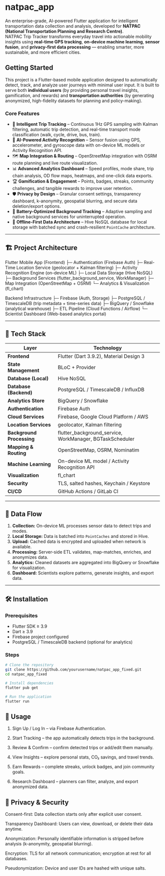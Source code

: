 # natpac_app
An enterprise-grade, AI-powered Flutter application for intelligent transportation data collection and analysis, developed for **NATPAC (National Transportation Planning and Research Centre)**.  
NATPAC Trip Tracker transforms everyday travel into actionable mobility insights using **real-time GPS tracking**, **on-device machine learning**, **sensor fusion**, and **privacy-first data processing** — enabling smarter, more sustainable, and more efficient cities.

## Getting Started

This project is a Flutter-based mobile application designed to automatically detect, track, and analyze user journeys with minimal user input. It is built to serve both **individual users** (by providing personal travel insights, gamification, and rewards) and **transportation authorities** (by generating anonymized, high-fidelity datasets for planning and policy-making).

### Core Features

- 📍 **Intelligent Trip Tracking** – Continuous 1Hz GPS sampling with Kalman filtering, automatic trip detection, and real-time transport mode classification (walk, cycle, drive, bus, train).  
- 🧠 **AI-Powered Activity Recognition** – Sensor fusion using GPS, accelerometer, and gyroscope data with on-device ML models or Activity Recognition API.  
- 🗺️ **Map Integration & Routing** – OpenStreetMap integration with OSRM route planning and live route visualization.  
- 📊 **Advanced Analytics Dashboard** – Speed profiles, mode share, trip chain analysis, OD flow maps, heatmaps, and one-click data exports.  
- 🏆 **Gamification & Engagement** – Points, badges, streaks, community challenges, and tangible rewards to improve user retention.  
- 🛡️ **Privacy by Design** – Granular consent settings, transparency dashboard, k-anonymity, geospatial blurring, and secure data deletion/export options.  
- 🔋 **Battery-Optimized Background Tracking** – Adaptive sampling and native background services for uninterrupted operation.  
- 📶 **Offline-First Data Architecture** – Hive NoSQL database for local storage with batched sync and crash-resilient `PointCache` architecture.

---

## 🏗️ Project Architecture
Flutter Mobile App (Frontend)
├─ Authentication (Firebase Auth)
├─ Real-Time Location Service (geolocator + Kalman filtering)
├─ Activity Recognition Engine (on-device ML)
├─ Local Data Storage (Hive NoSQL)
├─ Background Services (flutter_background_service, WorkManager)
├─ Map Integration (OpenStreetMap + OSRM)
└─ Analytics & Visualization (fl_chart)

Backend Infrastructure
├─ Firebase (Auth, Storage)
├─ PostgreSQL / TimescaleDB (trip metadata + time-series data)
├─ BigQuery / Snowflake (analytical warehouse)
├─ ETL Pipeline (Cloud Functions / Airflow)
└─ Scientist Dashboard (Web-based analytics portal)



---

## 🧰 Tech Stack

| Layer | Technology |
|-------|------------|
| **Frontend** | Flutter (Dart 3.9.2), Material Design 3 |
| **State Management** | BLoC + Provider |
| **Database (Local)** | Hive NoSQL |
| **Database (Backend)** | PostgreSQL / TimescaleDB / InfluxDB |
| **Analytics Store** | BigQuery / Snowflake |
| **Authentication** | Firebase Auth |
| **Cloud Services** | Firebase, Google Cloud Platform / AWS |
| **Location Services** | geolocator, Kalman filtering |
| **Background Processing** | flutter_background_service, WorkManager, BGTaskScheduler |
| **Mapping & Routing** | OpenStreetMap, OSRM, Nominatim |
| **Machine Learning** | On-device ML model / Activity Recognition API |
| **Visualization** | fl_chart |
| **Security** | TLS, salted hashes, Keychain / Keystore |
| **CI/CD** | GitHub Actions / GitLab CI |

---

## 🔄 Data Flow

1. **Collection:** On-device ML processes sensor data to detect trips and modes.  
2. **Local Storage:** Data is batched into `PointCaches` and stored in Hive.  
3. **Upload:** Cached data is encrypted and uploaded when network is available.  
4. **Processing:** Server-side ETL validates, map-matches, enriches, and anonymizes data.  
5. **Analytics:** Cleaned datasets are aggregated into BigQuery or Snowflake for visualization.  
6. **Dashboard:** Scientists explore patterns, generate insights, and export data.

---

## 🛠️ Installation

### Prerequisites
- Flutter SDK ≥ 3.9  
- Dart ≥ 3.9  
- Firebase project configured  
- PostgreSQL / TimescaleDB backend (optional for analytics)

### Steps

```bash
# Clone the repository
git clone https://github.com/yourusername/natpac_app_fixed.git
cd natpac_app_fixed

# Install dependencies
flutter pub get

# Run the application
flutter run
```

## 📱 Usage

1. Sign Up / Log In – via Firebase Authentication.

2. Start Tracking – the app automatically detects trips in the background.

3. Review & Confirm – confirm detected trips or add/edit them manually.

4. View Insights – explore personal stats, CO₂ savings, and travel trends.

5. Earn Rewards – complete streaks, unlock badges, and join community goals.

6. Research Dashboard – planners can filter, analyze, and export anonymized data.


## 🔐 Privacy & Security

Consent-first: Data collection starts only after explicit user consent.

Transparency Dashboard: Users can view, download, or delete their data anytime.

Anonymization: Personally identifiable information is stripped before analysis (k-anonymity, geospatial blurring).

Encryption: TLS for all network communication; encryption at rest for all databases.

Pseudonymization: Device and user IDs are hashed with unique salts.

